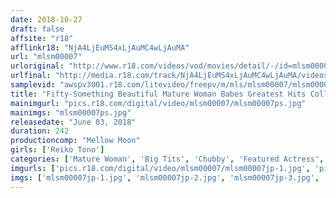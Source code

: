 ```yaml
---
date: 2018-10-27
draft: false
affsite: "r18"
afflinkr18: "NjA4LjEuMS4xLjAuMC4wLjAuMA"
url: "mlsm00007"
urloriginal: "http://www.r18.com/videos/vod/movies/detail/-/id=mlsm00007"
urlfinal: "http://media.r18.com/track/NjA4LjEuMS4xLjAuMC4wLjAuMA/videos/vod/movies/detail/-/id=mlsm00007"
samplevid: "awspv3001.r18.com/litevideo/freepv/m/mls/mlsm00007/mlsm00007_dmb_w.mp4"
title: "Fifty-Something Beautiful Mature Woman Babes Greatest Hits Collection Reiko Tono 4 Hours A Chubby And Voluptuous Fully Ripe Body"
mainimgurl: "pics.r18.com/digital/video/mlsm00007/mlsm00007ps.jpg"
mainimgs: "mlsm00007ps.jpg"
releasedate: "June 03, 2018"
duration: 242
productioncomp: "Mellow Moon"
girls: ['Reiko Tono']
categories: ['Mature Woman', 'Big Tits', 'Chubby', 'Featured Actress', 'Creampie', 'Hi-Def', 'Actress Best Compilation']
imgurls: ['pics.r18.com/digital/video/mlsm00007/mlsm00007jp-1.jpg', 'pics.r18.com/digital/video/mlsm00007/mlsm00007jp-2.jpg', 'pics.r18.com/digital/video/mlsm00007/mlsm00007jp-3.jpg', 'pics.r18.com/digital/video/mlsm00007/mlsm00007jp-4.jpg', 'pics.r18.com/digital/video/mlsm00007/mlsm00007jp-5.jpg', 'pics.r18.com/digital/video/mlsm00007/mlsm00007jp-6.jpg', 'pics.r18.com/digital/video/mlsm00007/mlsm00007jp-7.jpg', 'pics.r18.com/digital/video/mlsm00007/mlsm00007jp-8.jpg', 'pics.r18.com/digital/video/mlsm00007/mlsm00007jp-9.jpg', 'pics.r18.com/digital/video/mlsm00007/mlsm00007jp-10.jpg', 'pics.r18.com/digital/video/mlsm00007/mlsm00007jp-11.jpg', 'pics.r18.com/digital/video/mlsm00007/mlsm00007jp-12.jpg', 'pics.r18.com/digital/video/mlsm00007/mlsm00007jp-13.jpg', 'pics.r18.com/digital/video/mlsm00007/mlsm00007jp-14.jpg', 'pics.r18.com/digital/video/mlsm00007/mlsm00007jp-15.jpg', 'pics.r18.com/digital/video/mlsm00007/mlsm00007jp-16.jpg', 'pics.r18.com/digital/video/mlsm00007/mlsm00007jp-17.jpg', 'pics.r18.com/digital/video/mlsm00007/mlsm00007jp-18.jpg', 'pics.r18.com/digital/video/mlsm00007/mlsm00007jp-19.jpg', 'pics.r18.com/digital/video/mlsm00007/mlsm00007jp-20.jpg']
imgs: ['mlsm00007jp-1.jpg', 'mlsm00007jp-2.jpg', 'mlsm00007jp-3.jpg', 'mlsm00007jp-4.jpg', 'mlsm00007jp-5.jpg', 'mlsm00007jp-6.jpg', 'mlsm00007jp-7.jpg', 'mlsm00007jp-8.jpg', 'mlsm00007jp-9.jpg', 'mlsm00007jp-10.jpg', 'mlsm00007jp-11.jpg', 'mlsm00007jp-12.jpg', 'mlsm00007jp-13.jpg', 'mlsm00007jp-14.jpg', 'mlsm00007jp-15.jpg', 'mlsm00007jp-16.jpg', 'mlsm00007jp-17.jpg', 'mlsm00007jp-18.jpg', 'mlsm00007jp-19.jpg', 'mlsm00007jp-20.jpg']
---
```

